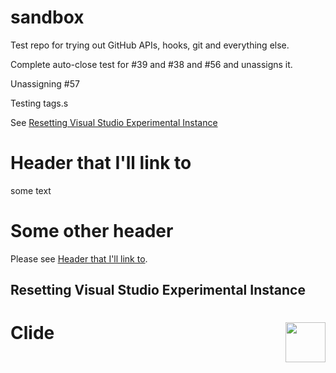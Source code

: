 sandbox
=======

Test repo for trying out GitHub APIs, hooks, git and everything else.

Complete auto-close test for #39 and #38 and #56 and unassigns it.

Unassigning #57

Testing tags.s

See [Resetting Visual Studio Experimental Instance](#resetting-visual-studio-experimental-instance)

# Header that I'll link to

some text

# Some other header

Please see [Header that I'll link to](#header-that-ill-link-to).

## Resetting Visual Studio Experimental Instance



<h1><img style="float: right;width:64px;height:64px;vertical-align:middle" src="https://raw.github.com/clariuslabs/clide/master/icon/64.png" /> Clide</h1>
